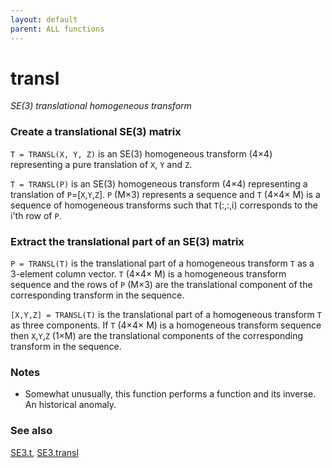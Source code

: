 ```yaml
---
layout: default
parent: ALL functions
---
```

# transl
_SE(3) translational homogeneous transform_
### Create a translational SE(3) matrix


```T = TRANSL(X, Y, Z)``` is an SE(3) homogeneous transform (4&times;4) representing
a pure translation of `X`, `Y` and `Z`.


```T = TRANSL(P)``` is an SE(3) homogeneous transform (4&times;4) representing a
translation of `P`=[`X`,`Y`,`Z`]. `P` (M&times;3) represents a sequence and `T`
(4&times;4&times; M) is a sequence of homogeneous transforms such that `T`(:,:,i)
corresponds to the i'th row of `P`.
### Extract the translational part of an SE(3) matrix


```P = TRANSL(T)``` is the translational part of a homogeneous transform `T` as a
3-element column vector.  `T` (4&times;4&times; M) is a homogeneous transform
sequence and the rows of `P` (M&times;3) are the translational component of the
corresponding transform in the sequence.


```[X,Y,Z] = TRANSL(T)``` is the translational part of a homogeneous transform
`T` as three components.  If `T` (4&times;4&times; M) is a homogeneous transform sequence
then `X`,`Y`,`Z` (1&times;M) are the translational components of the corresponding
transform in the sequence.
### Notes
* Somewhat unusually, this function performs a function and its inverse.  An    historical anomaly.

### See also

[SE3.t](SE3.t.md), [SE3.transl](SE3.transl.md)
